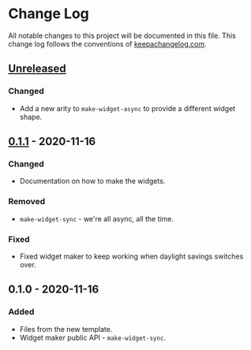 # Change Log
All notable changes to this project will be documented in this file. This change log follows the conventions of [keepachangelog.com](http://keepachangelog.com/).

## [Unreleased]
### Changed
- Add a new arity to `make-widget-async` to provide a different widget shape.

## [0.1.1] - 2020-11-16
### Changed
- Documentation on how to make the widgets.

### Removed
- `make-widget-sync` - we're all async, all the time.

### Fixed
- Fixed widget maker to keep working when daylight savings switches over.

## 0.1.0 - 2020-11-16
### Added
- Files from the new template.
- Widget maker public API - `make-widget-sync`.

[Unreleased]: https://github.com/your-name/axnl/compare/0.1.1...HEAD
[0.1.1]: https://github.com/your-name/axnl/compare/0.1.0...0.1.1
